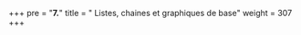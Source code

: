 +++
pre = "<b>7.</b>"
title = " Listes, chaines et graphiques de base"
weight = 307
+++


<!--


## Exercice 4 (Semaine 7)



**But : simuler un test qui s’arrête dès qu’il y a une mauvaise réponse**



```python

# On suppose que les bonnes réponses sont "A"

# et que l'étudiant fait une erreur à la 4e question



reponses = ["A", "A", "A", "B", "A", "A", "A", "A", "A", "A"]



for i in range(10):

&nbsp;   print("Question", i + 1)

&nbsp;   if reponses[i] != "A":

&nbsp;       print("Réponse incorrecte. Test terminé.")

&nbsp;       break

&nbsp;   else:

&nbsp;       print("Bonne réponse.")

```



### Ce que ça fait :



* Affiche les 3 premières bonnes réponses.

* À la 4e question, la réponse est fausse → le test s’arrête avec `break`.
-->


